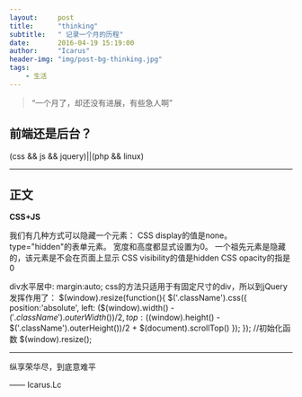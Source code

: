 ```yaml
---
layout:     post
title:      "thinking"
subtitle:   " 记录一个月的历程"
date:       2016-04-19 15:19:00
author:     "Icarus"
header-img: "img/post-bg-thinking.jpg"
tags:
    - 生活
---
```


> “一个月了，却还没有进展，有些急人啊”


## 前端还是后台？

(css && js && jquery)||(php && linux)  

---

## 正文

**CSS+JS**

我们有几种方式可以隐藏一个元素：
CSS display的值是none。
type="hidden"的表单元素。
宽度和高度都显式设置为0。
一个祖先元素是隐藏的，该元素是不会在页面上显示
CSS visibility的值是hidden
CSS opacity的指是0

div水平居中:
margin:auto;
css的方法只适用于有固定尺寸的div，所以到jQuery发挥作用了： 
$(window).resize(function(){ 
$('.className').css({ 
position:'absolute', 
left: ($(window).width() - $('.className').outerWidth())/2, 
top: ($(window).height() - $('.className').outerHeight())/2 + $(document).scrollTop() 
}); 
}); 
//初始化函数 
$(window).resize(); 

---
纵享荣华尽，到底意难平

—— Icarus.Lc
